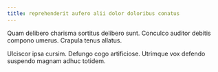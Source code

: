 ```yaml
---
title: reprehenderit aufero alii dolor doloribus conatus
---
```


Quam delibero charisma sortitus delibero sunt. Conculco auditor debitis compono umerus. Crapula tenus allatus.

Ulciscor ipsa cursim. Defungo cogo artificiose. Utrimque vox defendo suspendo magnam adhuc totidem.